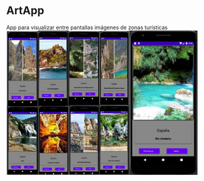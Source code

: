 # ArtApp
App para visualizar entre pantallas imágenes de zonas turísticas
![This is an image](https://github.com/aplprogramacion/ArtApp/blob/master/ArtApp.png)
